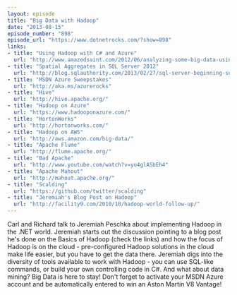 ```yaml
---
layout: episode
title: "Big Data with Hadoop"
date: "2013-08-15"
episode_number: "898"
episode_url: "https://www.dotnetrocks.com/?show=898"
links:
- title: "Using Hadoop with C# and Azure"
  url: "http://www.amazedsaint.com/2012/06/analyzing-some-big-data-using-c-azure.html"
- title: "Spatial Aggregates in SQL Server 2012"
  url: "http://blog.sqlauthority.com/2013/02/27/sql-server-beginning-sql-2012-spatial-unions-and-collections-abstract-from-joes-2-pros-volume-3/"
- title: "MSDN Azure Sweepstakes"
  url: "http://aka.ms/azurerocks"
- title: "Hive"
  url: "http://hive.apache.org/"
- title: "Hadoop on Azure"
  url: "https://www.hadooponazure.com/"
- title: "HortonWorks"
  url: "http://hortonworks.com/"
- title: "Hadoop on AWS"
  url: "http://aws.amazon.com/big-data/"
- title: "Apache Flume"
  url: "http://flume.apache.org/"
- title: "Bad Apache"
  url: "http://www.youtube.com/watch?v=yo4glASbEh4"
- title: "Apache Mahout"
  url: "http://mahout.apache.org/"
- title: "Scalding"
  url: "https://github.com/twitter/scalding"
- title: "Jeremiah's Blog Post on Hadoop"
  url: "http://facility9.com/2010/10/hadoop-world-follow-up/"
---
```


Carl and Richard talk to Jeremiah Peschka about implementing Hadoop in the .NET world. Jeremiah starts out the discussion pointing to a blog post he's done on the Basics of Hadoop (check the links) and how the focus of Hadoop is on the cloud - pre-configured Hadoop solutions in the cloud make life easier, but you have to get the data there. Jeremiah digs into the diversity of tools available to work with Hadoop - you can use SQL-like commands, or build your own controlling code in C#. And what about data mining? Big Data is here to stay! Don't forget to activate your MSDN Azure account and be automatically entered to win an Aston Martin V8 Vantage!
